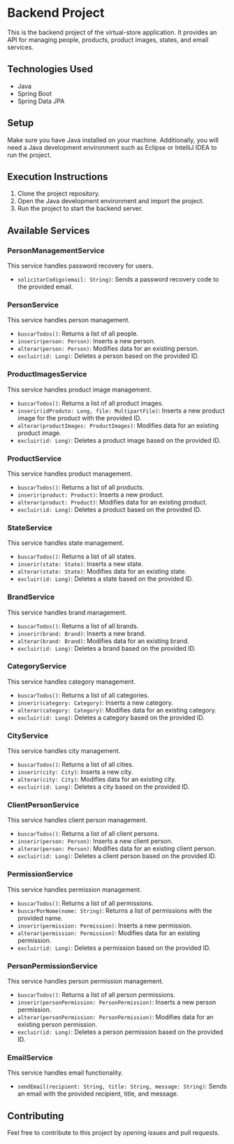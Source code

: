 # Backend Project

This is the backend project of the virtual-store application. It provides an API for managing people, products, product images, states, and email services.

## Technologies Used

- Java
- Spring Boot
- Spring Data JPA

## Setup

Make sure you have Java installed on your machine. Additionally, you will need a Java development environment such as Eclipse or IntelliJ IDEA to run the project.

## Execution Instructions

1. Clone the project repository.
2. Open the Java development environment and import the project.
3. Run the project to start the backend server.

## Available Services

### PersonManagementService

This service handles password recovery for users.

- `solicitarCodigo(email: String)`: Sends a password recovery code to the provided email.

### PersonService

This service handles person management.

- `buscarTodos()`: Returns a list of all people.
- `inserir(person: Person)`: Inserts a new person.
- `alterar(person: Person)`: Modifies data for an existing person.
- `excluir(id: Long)`: Deletes a person based on the provided ID.

### ProductImagesService

This service handles product image management.

- `buscarTodos()`: Returns a list of all product images.
- `inserir(idProduto: Long, file: MultipartFile)`: Inserts a new product image for the product with the provided ID.
- `alterar(productImages: ProductImages)`: Modifies data for an existing product image.
- `excluir(id: Long)`: Deletes a product image based on the provided ID.

### ProductService

This service handles product management.

- `buscarTodos()`: Returns a list of all products.
- `inserir(product: Product)`: Inserts a new product.
- `alterar(product: Product)`: Modifies data for an existing product.
- `excluir(id: Long)`: Deletes a product based on the provided ID.

### StateService

This service handles state management.

- `buscarTodos()`: Returns a list of all states.
- `inserir(state: State)`: Inserts a new state.
- `alterar(state: State)`: Modifies data for an existing state.
- `excluir(id: Long)`: Deletes a state based on the provided ID.

### BrandService

This service handles brand management.

- `buscarTodos()`: Returns a list of all brands.
- `inserir(brand: Brand)`: Inserts a new brand.
- `alterar(brand: Brand)`: Modifies data for an existing brand.
- `excluir(id: Long)`: Deletes a brand based on the provided ID.

### CategoryService

This service handles category management.

- `buscarTodos()`: Returns a list of all categories.
- `inserir(category: Category)`: Inserts a new category.
- `alterar(category: Category)`: Modifies data for an existing category.
- `excluir(id: Long)`: Deletes a category based on the provided ID.

### CityService

This service handles city management.

- `buscarTodos()`: Returns a list of all cities.
- `inserir(city: City)`: Inserts a new city.
- `alterar(city: City)`: Modifies data for an existing city.
- `excluir(id: Long)`: Deletes a city based on the provided ID.

### ClientPersonService

This service handles client person management.

- `buscarTodos()`: Returns a list of all client persons.
- `inserir(person: Person)`: Inserts a new client person.
- `alterar(person: Person)`: Modifies data for an existing client person.
- `excluir(id: Long)`: Deletes a client person based on the provided ID.

### PermissionService

This service handles permission management.

- `buscarTodos()`: Returns a list of all permissions.
- `buscarPorNome(nome: String)`: Returns a list of permissions with the provided name.
- `inserir(permission: Permission)`: Inserts a new permission.
- `alterar(permission: Permission)`: Modifies data for an existing permission.
- `excluir(id: Long)`: Deletes a permission based on the provided ID.

### PersonPermissionService

This service handles person permission management.

- `buscarTodos()`: Returns a list of all person permissions.
- `inserir(personPermission: PersonPermission)`: Inserts a new person permission.
- `alterar(personPermission: PersonPermission)`: Modifies data for an existing person permission.
- `excluir(id: Long)`: Deletes a person permission based on the provided ID.

### EmailService

This service handles email functionality.

- `sendEmail(recipient: String, title: String, message: String)`: Sends an email with the provided recipient, title, and message.

## Contributing

Feel free to contribute to this project by opening issues and pull requests.

